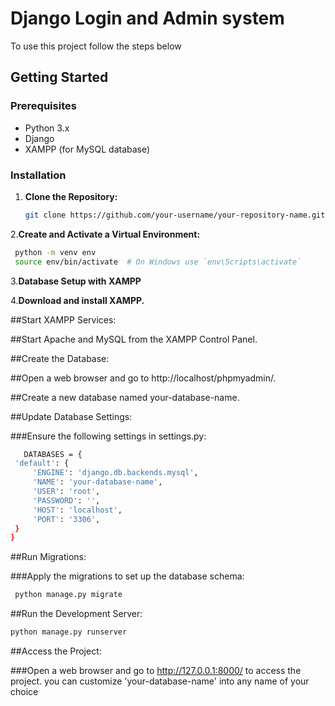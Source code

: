 # Django Login and Admin system

To use this project follow the steps below

## Getting Started

### Prerequisites

- Python 3.x
- Django
- XAMPP (for MySQL database)

### Installation

1. **Clone the Repository:**

   ```bash
   git clone https://github.com/your-username/your-repository-name.git
 2.**Create and Activate a Virtual Environment:**
   ```bash
    python -m venv env
    source env/bin/activate  # On Windows use `env\Scripts\activate`
   ```

3.**Database Setup with XAMPP**

4.**Download and install XAMPP.**

   ##Start XAMPP Services:

   ##Start Apache and MySQL from the XAMPP Control Panel.

   ##Create the Database:

   ##Open a web browser and go to http://localhost/phpmyadmin/.
   
   ##Create a new database named your-database-name.
   
   ##Update Database Settings:

   ###Ensure the following settings in settings.py:
   ```bash
      DATABASES = {
    'default': {
        'ENGINE': 'django.db.backends.mysql',
        'NAME': 'your-database-name',
        'USER': 'root',
        'PASSWORD': '',
        'HOST': 'localhost',
        'PORT': '3306',
    }
}
```
##Run Migrations:

###Apply the migrations to set up the database schema:
 ```bash
  python manage.py migrate
```
##Run the Development Server:
```bash
python manage.py runserver
```
##Access the Project:

###Open a web browser and go to http://127.0.0.1:8000/ to access the project.
 you can customize 'your-database-name' into any name of your choice

   
 






